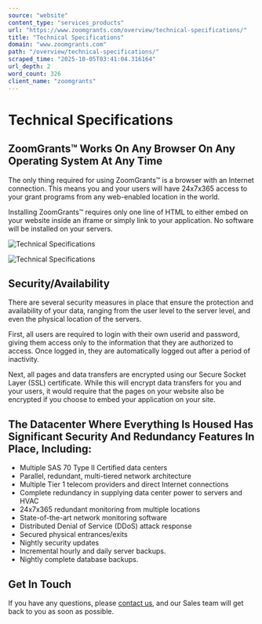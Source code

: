 ```yaml
---
source: "website"
content_type: "services_products"
url: "https://www.zoomgrants.com/overview/technical-specifications/"
title: "Technical Specifications"
domain: "www.zoomgrants.com"
path: "/overview/technical-specifications/"
scraped_time: "2025-10-05T03:41:04.316164"
url_depth: 2
word_count: 326
client_name: "zoomgrants"
---
```


# Technical Specifications

## ZoomGrants™ Works On Any Browser On Any Operating System At Any Time

The only thing required for using ZoomGrants™ is a browser with an Internet connection. This means you and your users will have 24x7x365 access to your grant programs from any web-enabled location in the world.

Installing ZoomGrants™ requires only one line of HTML to either embed on your website inside an iframe or simply link to your application. No software will be installed on your servers.

![Technical Specifications](https://www.zoomgrants.com/wp-content/uploads/2023/05/pexels-olia-danilevich-4974912.jpg)

![Technical Specifications](https://www.zoomgrants.com/wp-content/uploads/2023/05/ZG_MadeInUSA100caption-250x280-1.jpg)

## Security/Availability

There are several security measures in place that ensure the protection and availability of your data, ranging from the user level to the server level, and even the physical location of the servers.

First, all users are required to login with their own userid and password, giving them access only to the information that they are authorized to access. Once logged in, they are automatically logged out after a period of inactivity.

Next, all pages and data transfers are encrypted using our Secure Socket Layer (SSL) certificate. While this will encrypt data transfers for you and your users, it would require that the pages on your website also be encrypted if you choose to embed your application on your site.

## The Datacenter Where Everything Is Housed Has Significant Security And Redundancy Features In Place, Including:

*   Multiple SAS 70 Type II Certified data centers
*   Parallel, redundant, multi-tiered network architecture
*   Multiple Tier 1 telecom providers and direct Internet connections
*   Complete redundancy in supplying data center power to servers and HVAC
*   24x7x365 redundant monitoring from multiple locations
*   State-of-the-art network monitoring software
*   Distributed Denial of Service (DDoS) attack response
*   Secured physical entrances/exits
*   Nightly security updates
*   Incremental hourly and daily server backups.
*   Nightly complete database backups.

## Get In Touch

If you have any questions, please [contact us](https://www.zoomgrants.com/about-us/contact-sales/), and our Sales team will get back to you as soon as possible.